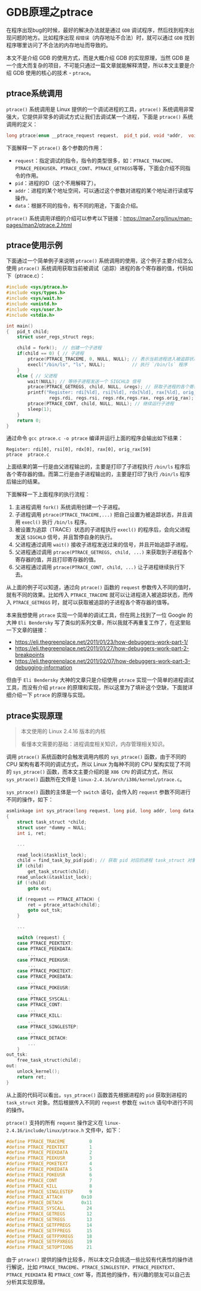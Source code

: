 # GDB原理之ptrace

在程序出现bug的时候，最好的解决办法就是通过 `GDB` 调试程序，然后找到程序出现问题的地方。比如程序出现 `段错误`（内存地址不合法）时，就可以通过 `GDB` 找到程序哪里访问了不合法的内存地址而导致的。

本文不是介绍 GDB 的使用方式，而是大概介绍 GDB 的实现原理，当然 GDB 是一个庞大而复杂的项目，不可能只通过一篇文章就能解释清楚，所以本文主要是介绍 GDB 使用的核心的技术 - `ptrace`。

## ptrace系统调用

`ptrace()` 系统调用是 Linux 提供的一个调试进程的工具，`ptrace()` 系统调用非常强大，它提供非常多的调试方式让我们去调试某一个进程，下面是 `ptrace()` 系统调用的定义：

```cpp
long ptrace(enum __ptrace_request request,  pid_t pid, void *addr,  void *data);
```

下面解释一下 `ptrace()` 各个参数的作用：

*   `request`：指定调试的指令，指令的类型很多，如：`PTRACE_TRACEME`、`PTRACE_PEEKUSER`、`PTRACE_CONT`、`PTRACE_GETREGS`等等，下面会介绍不同指令的作用。
*   `pid`：进程的ID（这个不用解释了）。
*   `addr`：进程的某个地址空间，可以通过这个参数对进程的某个地址进行读或写操作。
*   `data`：根据不同的指令，有不同的用途，下面会介绍。

`ptrace()` 系统调用详细的介绍可以参考以下链接：https://man7.org/linux/man-pages/man2/ptrace.2.html

## ptrace使用示例

下面通过一个简单例子来说明 `ptrace()` 系统调用的使用，这个例子主要介绍怎么使用 `ptrace()` 系统调用获取当前被调试（追踪）进程的各个寄存器的值，代码如下（ptrace.c）：

```c
#include <sys/ptrace.h>
#include <sys/types.h>
#include <sys/wait.h>
#include <unistd.h>
#include <sys/user.h>
#include <stdio.h>

int main()
{   pid_t child;
    struct user_regs_struct regs;

    child = fork();  // 创建一个子进程
    if(child == 0) { // 子进程
        ptrace(PTRACE_TRACEME, 0, NULL, NULL); // 表示当前进程进入被追踪状态
        execl("/bin/ls", "ls", NULL);          // 执行 `/bin/ls` 程序
    } 
    else { // 父进程
        wait(NULL); // 等待子进程发送一个 SIGCHLD 信号
        ptrace(PTRACE_GETREGS, child, NULL, &regs); // 获取子进程的各个寄存器的值
        printf("Register: rdi[%ld], rsi[%ld], rdx[%ld], rax[%ld], orig_rax[%ld]\n",
                regs.rdi, regs.rsi, regs.rdx,regs.rax, regs.orig_rax); // 打印寄存器的值
        ptrace(PTRACE_CONT, child, NULL, NULL); // 继续运行子进程
        sleep(1);
    }
    return 0;
}
```

通过命令 `gcc ptrace.c -o ptrace` 编译并运行上面的程序会输出如下结果：

```shell
Register: rdi[0], rsi[0], rdx[0], rax[0], orig_rax[59]
ptrace  ptrace.c
```

上面结果的第一行是由父进程输出的，主要是打印了子进程执行 `/bin/ls` 程序后各个寄存器的值。而第二行是由子进程输出的，主要是打印了执行 `/bin/ls` 程序后输出的结果。

下面解释一下上面程序的执行流程：

1.  主进程调用 `fork()` 系统调用创建一个子进程。
2.  子进程调用 `ptrace(PTRACE_TRACEME,...)` 把自己设置为被追踪状态，并且调用 `execl()` 执行 `/bin/ls` 程序。
3.  被设置为追踪（TRACE）状态的子进程执行 `execl()` 的程序后，会向父进程发送 `SIGCHLD` 信号，并且暂停自身的执行。
4.  父进程通过调用 `wait()` 接收子进程发送过来的信号，并且开始追踪子进程。
5.  父进程通过调用 `ptrace(PTRACE_GETREGS, child, ...)` 来获取到子进程各个寄存器的值，并且打印寄存器的值。
6.  父进程通过调用 `ptrace(PTRACE_CONT, child, ...)` 让子进程继续执行下去。

从上面的例子可以知道，通过向 `ptrace()` 函数的 `request` 参数传入不同的值时，就有不同的效果。比如传入 `PTRACE_TRACEME` 就可以让进程进入被追踪状态，而传入 `PTRACE_GETREGS` 时，就可以获取被追踪的子进程各个寄存器的值等。

本来我想使用 `ptrace` 实现一个简单的调试工具，但在网上找到了一位 Google 的大神 `Eli Bendersky` 写了类似的系列文章，所以我就不再重复工作了，在这里贴一下文章的链接：

* https://eli.thegreenplace.net/2011/01/23/how-debuggers-work-part-1/
* https://eli.thegreenplace.net/2011/01/27/how-debuggers-work-part-2-breakpoints
* https://eli.thegreenplace.net/2011/02/07/how-debuggers-work-part-3-debugging-information

但由于 `Eli Bendersky` 大神的文章只是介绍使用 `ptrace` 实现一个简单的进程调试工具，而没有介绍 `ptrace` 的原理和实现，所以这里为了填补这个空缺，下面就详细介绍一下 `ptrace` 的原理与实现。

## ptrace实现原理

>   本文使用的 Linux 2.4.16 版本的内核
>
>   看懂本文需要的基础：进程调度相关知识，内存管理相关知识。

调用 `ptrace()` 系统函数时会触发调用内核的 `sys_ptrace()` 函数，由于不同的 CPU 架构有着不同的调试方式，所以 Linux 为每种不同的 CPU 架构实现了不同的 `sys_ptrace()` 函数，而本文主要介绍的是 `X86 CPU` 的调试方式，所以 `sys_ptrace()` 函数所在文件是 `linux-2.4.16/arch/i386/kernel/ptrace.c`。

`sys_ptrace()` 函数的主体是一个 `switch` 语句，会传入的 `request` 参数不同进行不同的操作，如下：

```c
asmlinkage int sys_ptrace(long request, long pid, long addr, long data)
{
    struct task_struct *child;
    struct user *dummy = NULL;
    int i, ret;

    ...

    read_lock(&tasklist_lock);
    child = find_task_by_pid(pid); // 获取 pid 对应的进程 task_struct 对象
    if (child)
        get_task_struct(child);
    read_unlock(&tasklist_lock);
    if (!child)
        goto out;

    if (request == PTRACE_ATTACH) {
        ret = ptrace_attach(child);
        goto out_tsk;
    }

    ...

    switch (request) {
    case PTRACE_PEEKTEXT:
    case PTRACE_PEEKDATA:
        ...
    case PTRACE_PEEKUSR:
        ...
    case PTRACE_POKETEXT:
    case PTRACE_POKEDATA:
        ...
    case PTRACE_POKEUSR:
        ...
    case PTRACE_SYSCALL:
    case PTRACE_CONT:
        ...
    case PTRACE_KILL: 
        ...
    case PTRACE_SINGLESTEP:
        ...
    case PTRACE_DETACH:
        ...
    }
out_tsk:
    free_task_struct(child);
out:
    unlock_kernel();
    return ret;
}
```

从上面的代码可以看出，`sys_ptrace()` 函数首先根据进程的 `pid` 获取到进程的 `task_struct` 对象。然后根据传入不同的 `request` 参数在 `switch` 语句中进行不同的操作。

`ptrace()` 支持的所有 `request` 操作定义在 `linux-2.4.16/include/linux/ptrace.h` 文件中，如下：

```c
#define PTRACE_TRACEME		   0
#define PTRACE_PEEKTEXT		   1
#define PTRACE_PEEKDATA		   2
#define PTRACE_PEEKUSR		   3
#define PTRACE_POKETEXT		   4
#define PTRACE_POKEDATA		   5
#define PTRACE_POKEUSR		   6
#define PTRACE_CONT		       7
#define PTRACE_KILL		       8
#define PTRACE_SINGLESTEP	   9
#define PTRACE_ATTACH		0x10
#define PTRACE_DETACH		0x11
#define PTRACE_SYSCALL		  24
#define PTRACE_GETREGS        12
#define PTRACE_SETREGS        13
#define PTRACE_GETFPREGS      14
#define PTRACE_SETFPREGS      15
#define PTRACE_GETFPXREGS     18
#define PTRACE_SETFPXREGS     19
#define PTRACE_SETOPTIONS     21
```

由于 `ptrace()` 提供的操作比较多，所以本文只会挑选一些比较有代表性的操作进行解说，比如 `PTRACE_TRACEME`、`PTRACE_SINGLESTEP`、`PTRACE_PEEKTEXT`、`PTRACE_PEEKDATA` 和 `PTRACE_CONT` 等，而其他的操作，有兴趣的朋友可以自己去分析其实现原理。

